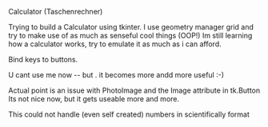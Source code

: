 Calculator (Taschenrechner)

Trying to build a Calculator using tkinter.
I use geometry manager grid and try to make use of as much 
as senseful cool things (OOP!)
Im still learning how a calculator works, try to emulate it as much as i can afford.

Bind keys to buttons.

U cant use me now -- but . it becomes more andd more useful :-)

Actual point is an issue with PhotoImage and the Image attribute in tk.Button
Its not nice now, but it gets useable more and more.

This could not handle (even self created) numbers in scientifically format 




